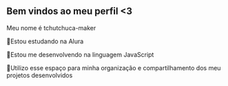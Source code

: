 ## Bem vindos ao meu perfil <3
Meu nome é tchutchuca-maker


🔭Estou estudando na Alura

🌱Estou me desenvolvendo na linguagem JavaScript

👯Utilizo esse espaço para minha organização e compartilhamento dos meu projetos desenvolvidos


